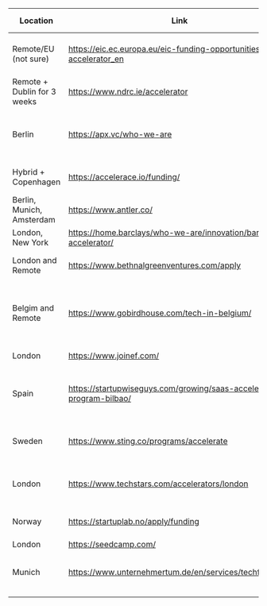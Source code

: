
| Location                    | Link                                                                  | Investment size               | Grant/Investment Split                                         | Note                                                |
| --------------------------- | --------------------------------------------------------------------- | ----------------------------- | -------------------------------------------------------------- | --------------------------------------------------- |
| Remote/EU (not sure)        | https://eic.ec.europa.eu/eic-funding-opportunities/eic-accelerator_en | 12.5 EUR million              | up to 2.5 EUR million as grant and up to 10 EUR million equity |                                                     |
| Remote + Dublin for 3 weeks | https://www.ndrc.ie/accelerator                                       | 130k EUR                      | Unknown                                                        | we must be incorporate in Ireland                   |
| Berlin                      | https://apx.vc/who-we-are                                             | Unknown                       | Unknown                                                        | Call themselves: "The earliest-stage VC"            |
| Hybrid + Copenhagen         | https://accelerace.io/funding/                                        | 750 000 DKK (100k EUR)        | convertible loan 100%                                          | 7-week investment program                           |
| Berlin, Munich, Amsterdam   | https://www.antler.co/                                                | 75 000 EUR                    | 10% equity                                                     |                                                     |
| London, New York            | https://home.barclays/who-we-are/innovation/barclays-accelerator/     | 120 000 USD                   | Unkown                                                         |                                                     |
| London and Remote           | https://www.bethnalgreenventures.com/apply                            | 60 000 GBP                    | Unkown                                                         | Must incorporate in the UK                          |
| Belgim and Remote           | https://www.gobirdhouse.com/tech-in-belgium/                          | 100 000 EUR                   | Unkown                                                         | Probably they will want a higher focus on BE market |
| London                      | https://www.joinef.com/                                               | 90 000 GBP                    | 8% equity                                                      |                                                     |
| Spain                       | https://startupwiseguys.com/growing/saas-accelerator-program-bilbao/  | 65 000 EUR                    | Unkown                                                         | can get 100k EUR more if we incorporate in Bilbao   |
| Sweden                      | https://www.sting.co/programs/accelerate                              | 600 000 SEK (56k EUR)         | Unkown                                                         | Must incorporate as a Swedish AB                    |
| London                      | https://www.techstars.com/accelerators/london                         | 120k USD                      | 20k USD for 6% equity / 100k USD for convertible loan          |                                                     |
| Norway                      | https://startuplab.no/apply/funding                                   | 1-3 million NOK (85-250k EUR) | Unkown                                                         |                                                     |
| London                      | https://seedcamp.com/                                                 | 200k EUR                      | 7% equity                                                      |                                                     |
| Munich                      | https://www.unternehmertum.de/en/services/techfounders                | 25 000 EUR                    | grant                                                          | Technical uni of Munich accelerator                 |
|                             |                                                                       |                               |                                                                |                                                     |
